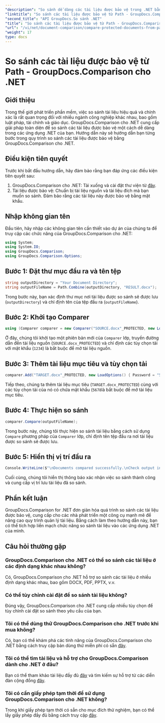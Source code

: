 ```yaml
---
"description": "So sánh dễ dàng các tài liệu được bảo vệ trong .NET bằng GroupDocs.Comparison để tích hợp liền mạch. Nâng cao quy trình quản lý tài liệu của bạn."
"linktitle": "So sánh các tài liệu được bảo vệ từ Path - GroupDocs.Comparison cho .NET"
"second_title": "API GroupDocs.So sánh .NET"
"title": "So sánh các tài liệu được bảo vệ từ Path - GroupDocs.Comparison cho .NET"
"url": "/vi/net/document-comparison/compare-protected-documents-from-path/"
"weight": 17
type: docs
---
```

# So sánh các tài liệu được bảo vệ từ Path - GroupDocs.Comparison cho .NET

## Giới thiệu
Trong thế giới phát triển phần mềm, việc so sánh tài liệu hiệu quả và chính xác là rất quan trọng đối với nhiều ngành công nghiệp khác nhau, bao gồm luật pháp, tài chính và giáo dục. GroupDocs.Comparison cho .NET cung cấp giải pháp toàn diện để so sánh các tài liệu được bảo vệ một cách dễ dàng trong các ứng dụng .NET của bạn. Hướng dẫn này sẽ hướng dẫn bạn từng bước trong quy trình so sánh các tài liệu được bảo vệ bằng GroupDocs.Comparison cho .NET.
## Điều kiện tiên quyết
Trước khi bắt đầu hướng dẫn, hãy đảm bảo rằng bạn đáp ứng các điều kiện tiên quyết sau:
1. GroupDocs.Comparison cho .NET: Tải xuống và cài đặt thư viện từ [đây](https://releases.groupdocs.com/comparison/net/).
2. Tài liệu được bảo vệ: Chuẩn bị tài liệu nguồn và tài liệu đích mà bạn muốn so sánh. Đảm bảo rằng các tài liệu này được bảo vệ bằng mật khẩu.

## Nhập không gian tên
Đầu tiên, hãy nhập các không gian tên cần thiết vào dự án của chúng ta để truy cập các chức năng của GroupDocs.Comparison cho .NET:
```csharp
using System;
using System.IO;
using GroupDocs.Comparison;
using GroupDocs.Comparison.Options;
```

## Bước 1: Đặt thư mục đầu ra và tên tệp
```csharp
string outputDirectory = "Your Document Directory";
string outputFileName = Path.Combine(outputDirectory, "RESULT.docx");
```
Trong bước này, bạn xác định thư mục nơi tài liệu được so sánh sẽ được lưu (`outputDirectory`) và chỉ định tên của tệp đầu ra (`outputFileName`).
## Bước 2: Khởi tạo Comparer
```csharp
using (Comparer comparer = new Comparer("SOURCE.docx"_PROTECTED, new LoadOptions(){ Password = "1234" }))
```
Ở đây, chúng tôi khởi tạo một phiên bản mới của `Comparer` lớp, truyền đường dẫn đến tài liệu nguồn (`SOURCE.docx_PROTECTED`) và chỉ định các tùy chọn tải với mật khẩu (`1234`) là bắt buộc để mở tài liệu nguồn.
## Bước 3: Thêm tài liệu mục tiêu và tùy chọn tải
```csharp
comparer.Add("TARGET.docx"_PROTECTED, new LoadOptions() { Password = "5678" });
```
Tiếp theo, chúng ta thêm tài liệu mục tiêu (`TARGET.docx_PROTECTED`) cùng với các tùy chọn tải của nó có chứa mật khẩu (`5678`là bắt buộc để mở tài liệu mục tiêu.
## Bước 4: Thực hiện so sánh
```csharp
comparer.Compare(outputFileName);
```
Trong bước này, chúng tôi thực hiện so sánh tài liệu bằng cách sử dụng `Compare` phương pháp của `Comparer` lớp, chỉ định tên tệp đầu ra nơi tài liệu được so sánh sẽ được lưu.
## Bước 5: Hiển thị vị trí đầu ra
```csharp
Console.WriteLine($"\nDocuments compared successfully.\nCheck output in {Directory.GetCurrentDirectory()}.");
```
Cuối cùng, chúng tôi hiển thị thông báo xác nhận việc so sánh thành công và cung cấp vị trí lưu tài liệu đã so sánh.

## Phần kết luận
GroupDocs.Comparison for .NET đơn giản hóa quá trình so sánh các tài liệu được bảo vệ, cung cấp cho các nhà phát triển một công cụ mạnh mẽ để nâng cao quy trình quản lý tài liệu. Bằng cách làm theo hướng dẫn này, bạn có thể tích hợp liền mạch chức năng so sánh tài liệu vào các ứng dụng .NET của mình.
## Câu hỏi thường gặp
### GroupDocs.Comparison cho .NET có thể so sánh các tài liệu ở các định dạng khác nhau không?
Có, GroupDocs.Comparison cho .NET hỗ trợ so sánh các tài liệu ở nhiều định dạng khác nhau, bao gồm DOCX, PDF, PPTX, v.v.
### Có thể tùy chỉnh cài đặt để so sánh tài liệu không?
Đúng vậy, GroupDocs.Comparison cho .NET cung cấp nhiều tùy chọn để tùy chỉnh cài đặt so sánh theo yêu cầu của bạn.
### Tôi có thể dùng thử GroupDocs.Comparison cho .NET trước khi mua không?
Có, bạn có thể khám phá các tính năng của GroupDocs.Comparison cho .NET bằng cách truy cập bản dùng thử miễn phí có sẵn [đây](https://releases.groupdocs.com/).
### Tôi có thể tìm tài liệu và hỗ trợ cho GroupDocs.Comparison dành cho .NET ở đâu?
Bạn có thể tham khảo tài liệu đầy đủ [đây](https://tutorials.groupdocs.com/comparison/net/) và tìm kiếm sự hỗ trợ từ các diễn đàn cộng đồng [đây](https://forum.groupdocs.com/c/comparison/12).
### Tôi có cần giấy phép tạm thời để sử dụng GroupDocs.Comparison cho .NET không?
Trong khi giấy phép tạm thời có sẵn cho mục đích thử nghiệm, bạn có thể lấy giấy phép đầy đủ bằng cách truy cập [đây](https://purchase.groupdocs.com/buy).